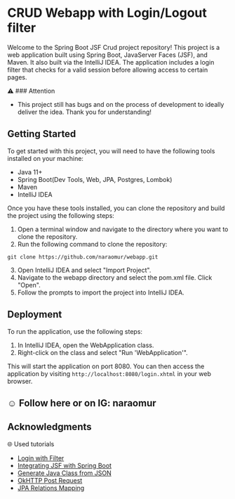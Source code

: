 # CRUD Webapp with Login/Logout filter

Welcome to the Spring Boot JSF Crud project repository! This project is a web application built using Spring Boot, JavaServer Faces (JSF), and Maven.
It also built via the IntelliJ IDEA. The application includes a login filter that checks for a valid session before allowing access to certain pages.

:warning: ### Attention 
- This project still has bugs and on the process of development to ideally deliver the idea. Thank you for understanding! 

## Getting Started

To get started with this project, you will need to have the following tools installed on your machine:
* Java 11+
* Spring Boot(Dev Tools, Web, JPA, Postgres, Lombok)
* Maven
* IntelliJ IDEA

Once you have these tools installed, you can clone the repository and build the project using the following steps:

1. Open a terminal window and navigate to the directory where you want to clone the repository.
2. Run the following command to clone the repository:

```
git clone https://github.com/naraomur/webapp.git
```
3. Open IntelliJ IDEA and select "Import Project".
4. Navigate to the webapp directory and select the pom.xml file. Click "Open".
5. Follow the prompts to import the project into IntelliJ IDEA.

## Deployment

To run the application, use the following steps:

1. In IntelliJ IDEA, open the WebApplication class.
2. Right-click on the class and select "Run 'WebApplication'".

This will start the application on port 8080. You can then access the application by visiting 
`http://localhost:8080/login.xhtml` in your web browser.

## :relaxed: Follow here or on IG: naraomur 

## Acknowledgments

:globe_with_meridians: Used tutorials 
- [Login with Filter](https://codenotfound.com/jsf-login-servlet-filter-example.html)
- [Integrating JSF with Spring Boot](https://auth0.com/blog/developing-jsf-applications-with-spring-boot/)
- [Generate Java Class from JSON](https://www.baeldung.com/java-generate-class-from-json)
- [OkHTTP Post Request](https://www.javaguides.net/2019/05/okhttp-post-request-java-example.html)
- [JPA Relations Mapping](https://vladmihalcea.com/manytoone-jpa-hibernate/)
